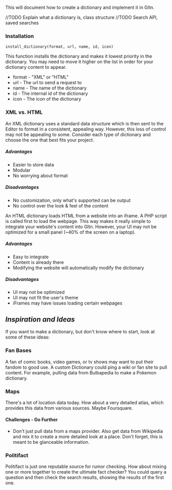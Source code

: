 This will document how to create a dictionary and implement it in Gltn.

//TODO Explain what a dictionary is, class structure
//TODO Search API, saved searches
### Installation
`install_dictionary(format, url, name, id, icon)`

This function installs the dictionary and makes it lowest priority in the dictionary. You may need to move it higher on the list in order for your dictionary content to appear.
* format - "XML" or "HTML"
* url - The url to send a request to
* name - The name of the dictionary
* id - The internal id of the dictionary
* icon - The icon of the dictionary

### XML vs. HTML
An XML dictionary uses a standard data structure which is then sent to the Editor to format in a consistent, appealing way. However, this loss of control may not be appealing to some. Consider each type of dictionary and choose the one that best fits your project.
##### Advantages
* Easier to store data
* Modular
* No worrying about format
##### Disadvantages
* No customization, only what's supported can be output
* No control over the look & feel of the content

An HTML dictionary loads HTML from a website into an iframe. A PHP script is called first to load the webpage. This way makes it really simple to integrate your website's content into Gltn. However, your UI may not be optimized for a small panel (~40% of the screen on a laptop).
##### Advantages
* Easy to integrate
* Content is already there
* Modifying the website will automatically modify the dictionary
##### Disadvantages
* UI may not be optimized
* UI may not fit the user's theme
* iFrames may have issues loading certain webpages

## *Inspiration and Ideas*
If you want to make a dictionary, but don't know where to start, look at some of these ideas:

### Fan Bases
A fan of comic books, video games, or tv shows may want to put their fandom to good use. A custom Dictionary could ping a wiki or fan site to pull content. For example, pulling data from Bulbapedia to make a Pokemon dictionary.

### Maps
There's a lot of location data today. How about a very detailed atlas, which provides this data from various sources. Maybe Foursquare.

#### Challenges - Go Further
* Don't just pull data from a maps provider. Also get data from Wikipedia and mix it to create a more detailed look at a place. Don't forget, this is meant to be glanceable information.

### Politifact 
Politifact is just one reputable source for rumor checking. How about mixing one or more together to create the ultimate fact checker? You could query a question and then check the search results, showing the results of the first one.